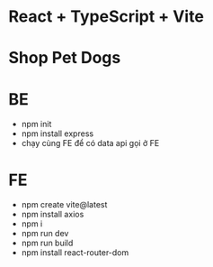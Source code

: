 # React + TypeScript + Vite

# Shop Pet Dogs

# BE

- npm init
- npm install express
- chạy cùng FE để có data api gọi ở FE

# FE

- npm create vite@latest
- npm install axios
- npm i
- npm run dev
- npm run build
- npm install react-router-dom
